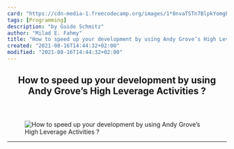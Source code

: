 ```yaml
---
card: "https://cdn-media-1.freecodecamp.org/images/1*8nvaTSTn7BlpkYomgPdWKA.jpeg"
tags: [Programming]
description: "by Guido Schmitz"
author: "Milad E. Fahmy"
title: "How to speed up your development by using Andy Grove’s High Leverage Activities ?"
created: "2021-08-16T14:44:32+02:00"
modified: "2021-08-16T14:44:32+02:00"
---
```

<div class="site-wrapper">
<main id="site-main" class="site-main outer">
<div class="inner">
<article class="post-full post tag-programming tag-productivity tag-self-improvement tag-life-lessons tag-startup ">
<header class="post-full-header">
<h1 class="post-full-title">How to speed up your development by using Andy Grove’s High Leverage Activities ?</h1>
</header>
<figure class="post-full-image">
<picture>
<source media="(max-width: 700px)" sizes="1px" srcset="data:image/gif;base64,R0lGODlhAQABAIAAAAAAAP///yH5BAEAAAAALAAAAAABAAEAAAIBRAA7 1w">
<source media="(min-width: 701px)" sizes="(max-width: 800px) 400px,
(max-width: 1170px) 700px,
1400px" srcset="https://cdn-media-1.freecodecamp.org/images/1*8nvaTSTn7BlpkYomgPdWKA.jpeg 300w,
https://cdn-media-1.freecodecamp.org/images/1*8nvaTSTn7BlpkYomgPdWKA.jpeg 600w,
https://cdn-media-1.freecodecamp.org/images/1*8nvaTSTn7BlpkYomgPdWKA.jpeg 1000w,
https://cdn-media-1.freecodecamp.org/images/1*8nvaTSTn7BlpkYomgPdWKA.jpeg 2000w">
<img onerror="this.style.display='none'" src="https://cdn-media-1.freecodecamp.org/images/1*8nvaTSTn7BlpkYomgPdWKA.jpeg" alt="How to speed up your development by using Andy Grove’s High Leverage Activities ?">
</picture>
</figure>
<section class="post-full-content">
<div class="post-content medium-migrated-article">
</div>
<hr>
</section>
</article>
</div>
</main>
</div>
<!-- Google Tag Manager (noscript) -->
<!-- End Google Tag Manager (noscript) -->
